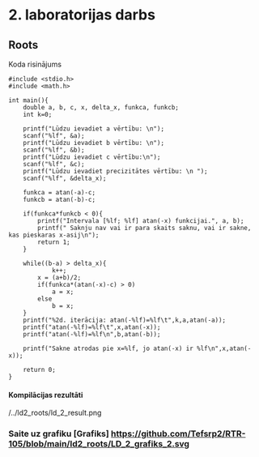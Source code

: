 # 2. laboratorijas darbs
## Roots
Koda risinājums
```
#include <stdio.h>
#include <math.h>

int main(){
    double a, b, c, x, delta_x, funkca, funkcb;
    int k=0;

    printf("Lūdzu ievadiet a vērtību: \n");
    scanf("%lf", &a);
    printf("Lūdzu ievadiet b vērtību: \n");
    scanf("%lf", &b);
    printf("Lūdzu ievadiet c vērtību:\n");
    scanf("%lf", &c);
    printf("Lūdzu ievadiet precizitātes vērtību: \n ");
    scanf("%lf", &delta_x);

    funkca = atan(-a)-c;
    funkcb = atan(-b)-c;

    if(funkca*funkcb < 0){
		printf("Intervala [%lf; %lf] atan(-x) funkcijai.", a, b);
		printf(" Saknju nav vai ir para skaits saknu, vai ir sakne, kas pieskaras x-asij\n");
		return 1;
	}

	while((b-a) > delta_x){
			k++;
		x = (a+b)/2;
		if(funkca*(atan(-x)-c) > 0)
			a = x;
		else
			b = x;
	}
	printf("%2d. iterācija: atan(-%lf)=%lf\t",k,a,atan(-a));
	printf("atan(-%lf)=%lf\t",x,atan(-x));
	printf("atan(-%lf)=%lf\n",b,atan(-b));

	printf("Sakne atrodas pie x=%lf, jo atan(-x) ir %lf\n",x,atan(-x));

	return 0;
}
```

#### Kompilācijas rezultāti
/../ld2_roots/ld_2_result.png



### Saite uz grafiku [Grafiks] https://github.com/Tefsrp2/RTR-105/blob/main/ld2_roots/LD_2_grafiks_2.svg
